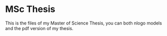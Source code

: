 # MSc Thesis
This is the files of my Master of Science Thesis, you can both nlogo models and the pdf version of my thesis.
